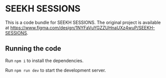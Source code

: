 
  # SEEKH SESSIONS

  This is a code bundle for SEEKH SESSIONS. The original project is available at https://www.figma.com/design/1NYFaVuYGZZUHnaUXz4wuP/SEEKH-SESSIONS.

  ## Running the code

  Run `npm i` to install the dependencies.

  Run `npm run dev` to start the development server.
  